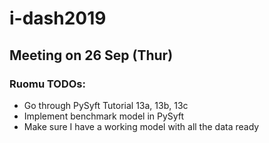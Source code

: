# i-dash2019
## Meeting on 26 Sep (Thur)
### Ruomu TODOs:
- Go through PySyft Tutorial 13a, 13b, 13c
- Implement benchmark model in PySyft
- Make sure I have a working model with all the data ready
